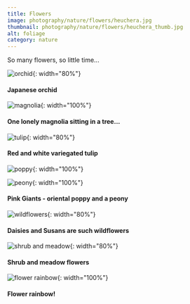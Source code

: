 ```yaml
---
title: Flowers
image: photography/nature/flowers/heuchera.jpg
thumbnail: photography/nature/flowers/heuchera_thumb.jpg
alt: foliage
category: nature
---
```


So many flowers, so little time...

![orchid](./assets/img/photography/nature/flowers/orchid.jpg){: width="80%"}

#### Japanese orchid

![magnolia](./assets/img/photography/nature/flowers/magnolia.jpg){: width="100%"}

#### One lonely magnolia sitting in a tree...

![tulip](./assets/img/photography/nature/flowers/tulip.jpg){: width="80%"}

#### Red and white variegated tulip

![poppy](./assets/img/photography/nature/flowers/poppy.jpg){: width="100%"}

![peony](./assets/img/photography/nature/flowers/peony.jpg){: width="100%"}

#### Pink Giants - oriental poppy and a peony

![wildflowers](./assets/img/photography/nature/flowers/wildflowers.jpg){: width="80%"}

#### Daisies and Susans are such wildflowers

![shrub and meadow](./assets/img/photography/nature/flowers/shrub_meadow.jpg){: width="80%"}

#### Shrub and meadow flowers

![flower rainbow](./assets/img/photography/nature/flowers/flower_rainbow.jpg){: width="100%"}

#### Flower rainbow!
